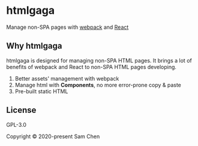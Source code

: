 # htmlgaga

Manage non-SPA pages with [webpack](https://webpack.js.org/) and [React](https://reactjs.org/)

## Why htmlgaga

htmlgaga is designed for managing non-SPA HTML pages. It brings a lot of benefits of webpack and React to non-SPA HTML pages developing.

1. Better assets' management with webpack
2. Manage html with **Components**, no more error-prone copy & paste
3. Pre-built static HTML

## License

GPL-3.0

Copyright © 2020-present Sam Chen

